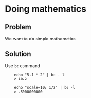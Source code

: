 # Doing mathematics

## Problem
We want to do simple mathematics

## Solution
Use `bc` command

```
    echo "5.1 * 2" | bc - l
    > 10.2

    echo "scale=10; 1/2" | bc -l
    > .5000000000
```

